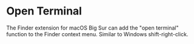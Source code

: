 # Open Terminal
The Finder extension for macOS Big Sur can add the "open terminal" function to the Finder context menu. Similar to Windows shift-right-click.
